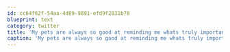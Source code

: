 ```yaml
---
id: cc64f62f-54aa-4d89-9891-efd9f2831b78
blueprint: text
category: twitter
title: 'My pets are always so good at reminding me whats truly important in the world'
caption: 'My pets are always so good at reminding me whats truly important in the world'
---
```

